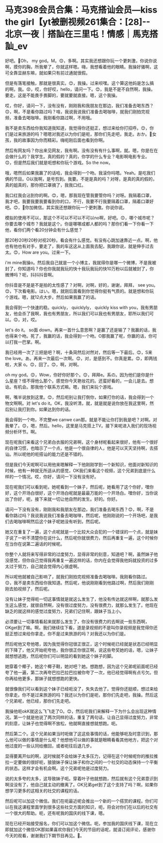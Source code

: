 # 马克398会员合集：马克搭讪会员—kiss the girl【yt被删视频261集合：[28]--北京一夜｜搭訕在三里屯！情感｜馬克搭訕_ev

好吧。🎼Oh， my god。M。😊，多啊。其实我还想跟你玩一个更刺激，你说你说啊，摸你的胸，所我晕了，你就这样嗯。嗨，我想看着他的眼睛。我操好骚啊，这可全靠显赫东嘛，就如果只有前过通就很假。

但是有落笔接触，那就是很真实。😊，我操。过来呗嘿。这个算这他妈是怎么搞的啊，我。😡，哎，你好哎，hello，请问一下。😊，我是不是不自然啊，我操。要走。这是不能畏手畏脚的，要就要就直接。嗯，这个我操。

哎，你好，请问一下，没有没有，刚刚我和我朋友在那边，我们准备去喝东西？😊，啊，不是看你路过吗？啥，我说我说我们准备去喝咖啡，就我们刚拍完视频，准备去喝咖啡。我刚看你路过啊，不用哦。

我不是卖东西给你我知道我知道，我觉得你还挺正，想过来给你打招呼。😊，你们是过来旅游的吗？嗯嗯对我还以为你们是呃，那你们先走吧，我走。おか。🎼女孩，我的故事因为你而精彩。嗨呃刚后面也看到你啊。

然后有网友吗？你出来见网友，我有啊。没有没有有什么事啊，就。嗯，你是在在会做什么的？我学生。真的假的？真的，你学的什么专业？电影啊电影专业。😊，但是然后我们就是呃想和你玩个游戏。So the now。

哦，嗯然后如果我赢了的话哈，我会得到一个吻。我滚你吗嗯。Yeah。是吃我们俩的节目。O以我啊，是号剪到。我要。不是是真的吗？对呀，是真的真的假的，真的姐真的，那你把口罩摘了，我我口红。

我口红我会沾到你的啊。😊，嗯，那我现在管我要管你吗？对呀。我隔着口罩，我才吧，我要我要我要看到你的口，不行，我要不行我要隔着口罩，隔着口罩好吧。😊，🎼你加微信。其实我还想跟你玩一个更刺激。你说你说。

模拟的使用不可以，那这个不可以不可以不可以no啊，好吧。😊，哪个城市呢？你要去哪个城市？我就是这个。你是哪哪成都人都的吗？那你们看一下你看一下他，看你们两个看20分钟会有什么感觉？

那20秒20秒20秒对视20秒。看会有什么感觉。有没有心跳加速靠近一点。啊，他也有他也有对手，要走了，我的车这这从上面我去配，我跟你说，就是伸手过去太。😊，How are you。过来一下。

i'm mine我操o。然后我自己就是一个小博主，我就得你是哪一个微博，不是我被封了，你知道吗？你也你我就我玩的快十我玩我玩的快10万粉以后就被封了，你微博吗？呃，抖抖抖音啊。

你抖音是不是是不是拍的太性感了？对啊，对啊，好的，谢谢，拜拜， see you。😊，下次看电影。はい。嗯，就刚后面看到你觉得你挺有气质的。就是想和你玩个游戏。嗯，就12点大步。然后如果我赢了的话。

我会得到一个快速的稳。quickly， quicklyly， quickly kiss with you，我有男朋友，他会杀了我啊，我也有男朋友，所以我们可以我也有男朋友，耶所以我们可以。😊，对，哎。

 let's do it。 so面 down。再来一首什么意思啊？是赢了还是输了？我赢的话，我也得来个吻。死了，我赢的话，我会得到一个吻。O那我赢了呢，你赢的话，你可以打我一巴掌。啊。

我已经用一次了三把是吧？啊，十条简然后对然对，然后等一下最后。😊，S来 the love。あ。再来一次最后一次啊。😊，对，是感到不。你真是累。😊，即两钱啦，大家 o。😊，回了。😊，啊，对啊。

oh my god。😊，Wow，你好你好那个。😊，拜拜e。系の。因为他们是你是什么星座？怪不得他么那个。感觉你今天艳妆花的。还蛮好看的，一会儿是去。想谂。有机会。那我他个联系方式嘛。嗯，我们来玩个游戏。

啊，嘴半说放到这里。😊，然后呃别让我打倒你，如果打你的话，我会得到一个物文啊啊。对 let's do it。OK，我没听清，就，就是就是说你放在我这里啊，然后别让我打到你。如果达到你的话。

我会得到一个吻，不完整we canwe can那。就是不能让你打到我是吧？对啊。对我晕了。😊，嗯，然后。hello，这里是马克搭上TV。接下来呢进入我们的现场视频分析环节。啊。

现在呢我们来看这个兄弟白衣服的兄弟啊，这个身材呢看起来很好，他有一个很好的自律习惯，也暗示了一个点，他是一个很自律的人，他是可以天天坚持啊，去搭讪。所以呢他的呃搭讪的能力还是不错的。

但是我们今天呢啊可以用他来嗯解释一下他刚刚学到一个新知识，他面对新知识的时候，他有一种就无所适从的感觉，OK我们来看这个视频，这个兄弟到底是什么样的一个情况。哎，你好，请问一下没有没有好。

现在呢我们可以看到呃，她呢看到一个妹子，然后呢，她看用了这个你好，嘿你好，这个开场白很好，这个开场白呢就是最最万能的一个开场白。嘿你好，当你说出了你好，呃，接下来就一切让他自然的发生。好的。你好。

请问一下没有没有，刚刚我和我朋友在那边，我们准备去喝东西？😊，啊，不是看你路过吗？我说我说我们准备去喝咖啡，然后呢，他刚刚说的一个开场吧，是我们去喝咖啡啊然后这个妹子呢她没有听到，然后呢。

她又在重复了一遍，这个点呢就是一个比较大众会犯的一个错误的一个点，就是妹子说了一听不清楚你在说什么，然后呢你就很费力，然后再重复一遍，这个时候你在当你在说第二遍话的时候呢。

你整个人就将来写得非常的过度努力，显得非常的刻意，知道吧？啊，虽然妹子他没感觉，但你自己觉得我再重复一遍这样的话，你内在会觉得我他妈就投资的过多太过于努力，自己就会觉得内心很虚啊。

所以呢他就被自己影响了，就我们刚拍完视频准备去喝咖啡。我刚看你路过。😊，我不是卖东西给你我知道。然后呢，他说刚刚看到他路过啊，然后我们刚刚刚去拍视频了，然后呢。

没有让妹子觉得呃一切这事情就是就这么发生了，他没有传达就这样啊，就那么发生这么感觉，就很自然啊，没有很过度努力，没有很费力，就那么发生了。他现在缺乏的就这样的感觉过度努力，兄弟们记住啊，跟妹子当上小。

必须要让一切事情看起来就那么发生了，你没有很费力的去啊说一些东西啊，OKget到了嘛。啊，我们继续往下看，道是录视频的不是叫你录视频是我觉得你还挺正想过来给你拿走。你不是过来旅游的吗？对我还以为你们是。

然后呢他又夸他嗯，因为我觉得你冠很正很正，这个时候呃已经就是状态已经明显的下降了，他又开始呃夸他，我你很正你很正啊，说这些夸奖她的话，嗯，让妹子就想想逃跑，然后呢你们可以明显的看到她这个妹子的脚。

她穿着个椰子，她这个椰子鞋，她对吧？她。想跑想，因为这个兄弟呢前面呢已经夸了他一遍，第二次再夸巴拉巴拉巴拉被你夸了一次，他已经觉得啊有点亏欠。但你再给他更多，那妹子就想想跑的更快。

就很像我们可以看到这个妹子已经呃没了，失失去他了。觉得你还挺顺，想过来给你拿走。你不是过来旅游的吗？我还以为你们是呃，那你们先走吧，我操。然后这个兄弟呢，他已经，那你们先走吧。

我操他呃okK就这么飞飞走了O。😊，然后呃我们来解释一下为什么会出现这种情况。第一个就是他说了两次同样的话，重复了两句话，让自己显得过度努力，非常的刻意，让妹子也觉得啊不放松，他就啊直接想就想跑。呃。

然后第二个。这个兄弟如果当时呃做了这这些事情的话，他能够呃及时意识到，那么他可以做的事情是什么呢？他想他可以做的事就是眼睛看看其他地方，把这个对他过度的一些认同给撤回，或者呃往后退几步。

显得要离开似的啊，这时候就不会给妹子太多压力，记得在这个时候呢你的推拉推拉一定要做的很好呃，狼狼妹子保让妹子和你之间的一个社交的动态保持一个平衡的状态。这样才会有机会啊。这个兄弟呢他是过度努力。

说的太多夸的太多，这导致妹子呃。穿着叶子他就想跑，然后就有这个兄弟意识到啊没没有了，他自己就主动的撤离了。OK兄弟get到了这个支持了吗？啊，如果你想学习更多的这相关的社交的课程的话。

然后呢可以加这个微信。我们在呃最近呢会推出一个新的一个搭赏的课程。你们可以在我这课程里面学到很多这些社交方面的知识，呃，将会对你们在以后的社交有一个很大的帮助。呃，还有呢我的国庆的线下课，嗯。

现在已经开始接受报名，你们可以加这个微信。呃，参加我的国庆线下课，现在立即就加这个微信OK那如果喜欢你我们今天的节目的话呢，就请订阅评论，感谢你今天的观看，谢谢我们下期节目再见。🎼。

